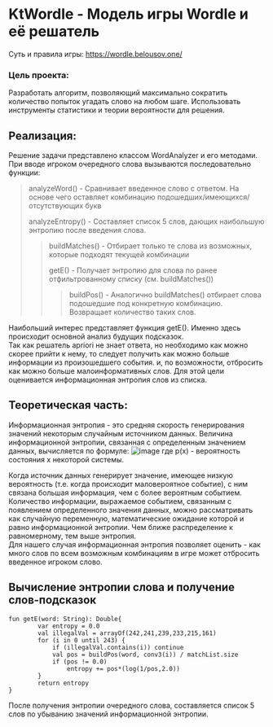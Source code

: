 # KtWordle - Модель игры Wordle и её решатель
Суть и правила игры: https://wordle.belousov.one/
### Цель проекта:
Разработать алгоритм, позволяющий максимально сократить количество попыток угадать слово на любом шаге.
Использовать инструменты статистики и теории вероятности для решения.

Реализация:
-----------
Решение задачи представлено классом WordAnalyzer и его методами.  
При вводе игроком очередного слова вызываются последовательно функции:  
> analyzeWord() - Сравнивает введенное слово с ответом. На основе чего оставляет комбинацию подошедших/имеющихся/отсутствующих букв
>
> analyzeEntropy() - Составляет список 5 слов, дающих наибольшую энтропию после введения слова.
>> buildMatches() - Отбирает только те слова из возможных, которые подходят текущей комбинации 
>>
>> getE() - Получает энтропию для слова по ранее отфильтрованному списку (см. buildMatches())  
>>> buildPos() - Аналогично buildMatches() отбирает слова подошедшие под конкретную комбинацию. Возвращает количество таких слов.

Наибольший интерес представляет функция getE(). Именно здесь происходит основной анализ будущих подсказок.  
Так как решатель apriori не знает ответа, но необходимо как можно скорее прийти к нему, то следует получить
как можно больше информации из произошедшего события. и, по возможности, отбросить как можно больше малоинформативных слов. 
Для этой цели оценивается информационная энтропия слов из списка.


Теоретическая часть:
--------------------
  Информационная энтропия - это средняя скорость генерирования значений 
некоторым случайным источником данных. Величина информационной энтропии, 
связанная с определенным значением данных, вычисляется по формуле:
![image](https://user-images.githubusercontent.com/70843205/195662602-f89c9ed7-8021-49f0-bee8-ace39bf2a4d8.png) 
где p(x) - вероятность состояния x некоторой системы.

  Когда источник данных генерирует значение, имеющее низкую вероятность (т.е. 
когда происходит маловероятное событие), с ним связана большая 
информация, чем с более вероятным событием. Количество информации, 
выражаемое событием, связанным с появлением определенного значения данных, 
можно рассматривать как случайную переменную, математические ожидание 
которой и равно информационной энтропии. Чем ближе распределение к 
равномерному, тем выше энтропия.  
  Для нашего случая информационная энтропия позволяет оценить - как много слов по всем возможным комбинациям 
в игре может отбросить введенное игроком слово.

Вычисление энтропии слова и получение слов-подсказок
----------------------------------------------------
```
fun getE(word: String): Double{
        var entropy = 0.0
        val illegalVal = arrayOf(242,241,239,233,215,161)
        for (i in 0 until 243) {
            if (illegalVal.contains(i)) continue
            val pos = buildPos(word, conv3(i)) / matchList.size
            if (pos != 0.0)
                entropy += pos*(log(1/pos,2.0))
        }
        return entropy
}
```
После получения энтропии очередного слова, составляется список 5 слов по убыванию значений информационной энтропии.
